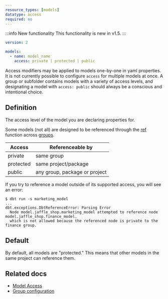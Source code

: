 ```yaml
---
resource_types: [models]
datatype: access
required: no
---
```


:::info New functionality
This functionality is new in v1.5.
:::

<File name='models/<schema>.yml'>

```yml
version: 2

models:
  - name: model_name
    access: private | protected | public
```

</File>

Access modifiers may be applied to models one-by-one in yaml properties. It is not currently possible to configure `access` for multiple models at once. A group or subfolder contains models with a variety of access levels, and designating a model with `access: public` should always be a conscious and intentional choice.

## Definition
The access level of the model you are declaring properties for.

Some models (not all) are designed to be referenced through the [ref](ref) function across [groups](build/groups).

| Access    | Referenceable by              |
|-----------|-------------------------------|
| private   | same group                    |
| protected | same project/package          |
| public    | any group, package or project |

If you try to reference a model outside of its supported access, you will see an error:

```shell
$ dbt run -s marketing_model
...
dbt.exceptions.DbtReferenceError: Parsing Error
  Node model.jaffle_shop.marketing_model attempted to reference node model.jaffle_shop.finance_model, 
  which is not allowed because the referenced node is private to the finance group.
```

## Default

By default, all models are "protected." This means that other models in the same project can reference them.

## Related docs

* [Model Access](/docs/collaborate/govern/model-access#groups)
* [Group configuration](/docs/reference/resource-configs/group)
